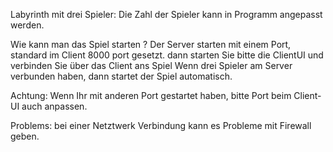 Labyrinth mit drei Spieler: 
Die Zahl der Spieler kann  in Programm angepasst werden.

Wie kann man das Spiel starten ? 
Der Server starten mit einem Port, standard im Client 8000 port gesetzt.
dann starten Sie bitte die ClientUI und verbinden Sie über das Client ans Spiel
Wenn drei Spieler am Server verbunden haben, dann startet der Spiel automatisch.


Achtung: Wenn Ihr mit anderen Port gestartet haben, bitte Port beim Client-UI auch anpassen. 

Problems: bei einer Netztwerk Verbindung kann es Probleme mit Firewall geben.